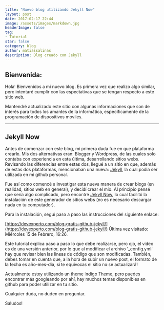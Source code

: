 ```yaml
---
title: "Nuevo blog utilizando Jekyll Now"
layout: post
date: 2017-02-17 22:44
image: /assets/images/markdown.jpg
headerImage: false
tag:
- Tutorial
star: false
category: blog
author: matiassalinas
description: Blog creado con Jekyll
---
```


## Bienvenida:

Hola!
Bienvenidos a mi nuevo blog. Es primera vez que realizo algo similar, pero intentaré cumplir con las espectativas que se tengan respecto a este sitio web. 

Mantendré actualizado este sitio con algunas informaciones que son de interés para todos los amantes de la informática, especificamente de la programación de dispositivos móviles.

---

## Jekyll Now

Antes de comenzar con este blog, mi primera duda fue en que plataforma crearlo. Mis dos alternativas eran: Blogger y Wordpress, de las cuales solo contaba con experiencia en esta última, desarrollando sitios webs. Revisando las diferencias entre estas dos, llegué a un sitio en que, además de estas dos plataformas, mencionaban una nueva: [Jekyll](https://jekyllrb.com/), la cual podia ser utilizada en mi github personal.

Fue así como comencé a investigar esta nueva manera de crear blogs (en realidad, sitios web en general), y decidí crear el mio. Al principio pensé que sería algo complicado, pero encontré [Jekyll Now](http://www.jekyllnow.com/), lo cual facilitó la instalación de este generador de sitios webs (no es necesario descargar nada en tu computador).

Para la instalación, seguí paso a paso las instrucciones del siguiente enlace:

[https://devexperto.com/blog-gratis-github-jekyll/](https://devexperto.com/blog-gratis-github-jekyll/)
Última vez visitado: Miércoles 15 de Febrero, 16:26.

Este tutorial explica paso a paso lo que debe realizarse, <span class="evidence">pero ojo, el video es de una versión anterior</span>, por lo que al modificar el archivo '_config.yml' hay que revisar bien las lineas de código que son modificadas. También, debes tomar en cuenta que, a la hora de subir un nuevo post, el formato de la fecha es año-mes-dia, si te equivocas el sitio no se actualizará!

Actualmente estoy utilizando un theme [Indigo Theme](https://github.com/sergiokopplin/indigo), pero puedes encontrar más googleando por ahí, hay muchos temas disponibles en github para poder utilizar en tu sitio. 

Cualquier duda, no duden en preguntar.

Saludos!


[1]: http://daringfireball.net/projects/markdown/
[2]: http://www.fileformat.info/info/unicode/char/2163/index.htm
[3]: http://www.markitdown.net/
[4]: http://daringfireball.net/projects/markdown/basics
[5]: http://daringfireball.net/projects/markdown/syntax
[6]: http://kune.fr/wp-content/uploads/2013/10/ghost-blog.jpg
